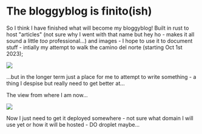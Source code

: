 # The bloggyblog is finito(ish)

So I think I have finished what will become my bloggyblog! Built in rust to host "articles" (not sure why I went with that name but hey ho - makes it all sound a little *too* professional...) and images - I hope to use it to document stuff - intially my attempt to walk the camino del norte (starting Oct 1st 2023);

![](/image/raw/1e61d39a-80a2-46e8-be19-c3c236905eba)

...but in the longer term just a place for me to attempt to write something - a thing I despise but really need to get better at...

The view from where I am now...

![](/image/raw/b01be376-f8c3-4a5b-9415-f8ad67d6653b)

Now I just need to get it deployed somewhere - not sure what domain I will use yet or how it will be hosted - DO droplet maybe...